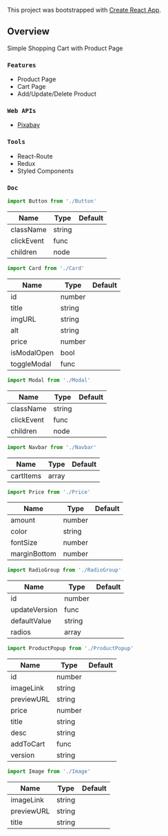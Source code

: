 This project was bootstrapped with [Create React App](https://github.com/facebook/create-react-app).

## Overview

Simple Shopping Cart with Product Page

### `Features`

- Product Page
- Cart Page
- Add/Update/Delete Product

### `Web APIs`

- [Pixabay](https://pixabay.com/)


### `Tools`

- React-Route
- Redux
- Styled Components


### `Doc`

```js
import Button from './Button'
```
Name       | Type     | Default
---------- | -------- | -------
className  | string   |
clickEvent | func     |
children   | node     |


```js
import Card from './Card'
```
Name       | Type     | Default
---------- | -------- | -------
id         | number   |
title      | string   |
imgURL     | string   |
alt        | string   |
price      | number   |
isModalOpen| bool     |
toggleModal| func     |


```js
import Modal from './Modal'
```
Name       | Type     | Default
---------- | -------- | -------
className  | string   |
clickEvent | func     |
children   | node     |


```js
import Navbar from './Navbar'
```
Name       | Type     | Default
---------- | -------- | -------
cartItems  | array    |


```js
import Price from './Price'
```
Name        | Type     | Default
----------- | -------- | -------
amount      | number   |
color       | string   |
fontSize    | number   |
marginBottom| number   |


```js
import RadioGroup from './RadioGroup'
```
Name         | Type     | Default
------------ | -------- | -------
id           | number   |
updateVersion| func     |
defaultValue | string   |
radios       | array    |


```js
import ProductPopup from './ProductPopup'
```
Name         | Type     | Default
------------ | -------- | -------
id           | number   |
imageLink    | string   |
previewURL   | string   |
price        | number   |
title        | string   |
desc         | string   |
addToCart    | func     |
version      | string   |

```js
import Image from './Image'
```
Name         | Type     | Default
------------ | -------- | -------
imageLink    | string   |
previewURL   | string   |
title        | string   |